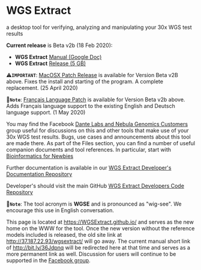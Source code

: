 # WGS Extract
a desktop tool for verifying, analyzing and manipulating your 30x WGS test results

__Current release__ is Beta v2b (18 Feb 2020):
* **WGS Extract** [Manual (Google Doc)](http://bit.ly/36Jdpnq)
* **WGS Extract** [Release (5 GB)](http://37.187.22.93/wgsextract/WGSExtractBeta.zip)

:warning:**`IMPORTANT`**: [MacOSX Patch Release](https://github.com/WGSExtract/WGSExtract-Dev/blob/master/docs/Betav2b_MacOSX_patch.md) is available for Version Beta v2B above.  Fixes the install and starting of the program. A complete replacement. (25 April 2020)

:memo:**`Note`**: [Français Language Patch](https://github.com/WGSExtract/WGSExtract-Dev/blob/master/docs/Betav2b_Francais_Patch.md) is available for Version Beta v2b above.  Adds Français language support to the existing English and Deutsch language support. (1 May 2020)

You may find the Facebook [Dante Labs and Nebula Genomics Customers](https://www.facebook.com/groups/373644229897409/) group useful for discussions on this and other tools that make use of your 30x WGS test results. Bugs, use cases and announcements about this tool are made there.  As part of the Files section, you can find a number of useful companion documents and tool references.  In particular, start with [Bioinformatics for Newbies](http://bit.ly/38jnxnK)

Further documentation is available in our [WGS Extract Developer's Documentation Repository](https://github.com/WGSExtract/WGSExtract-Dev/tree/master/docs)

Developer's should visit the main GitHub [WGS Extract Developers Code Repository](https://github.com/WGSExtract/WGSExtract-Dev/)

:memo:**`Note`**: The tool acronym is **WGSE** and is pronounced as "wig-see". We encourage this use in English conversation.

This page is located at https://WGSExtract.github.io/ and serves as the new home on the WWW for the tool. Once the new version without the reference models included is released, the old site link at http://37.187.22.93/wgsextract/ will go away. The current manual short link of http://bit.ly/36Jdpnq will be redirected here at that time and serves as a more permanent link as well. Discussion for users will continue to be supported in the [Facebook group](https://www.facebook.com/groups/373644229897409/).
